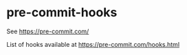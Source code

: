 # pre-commit-hooks

See https://pre-commit.com/

List of hooks available at https://pre-commit.com/hooks.html
